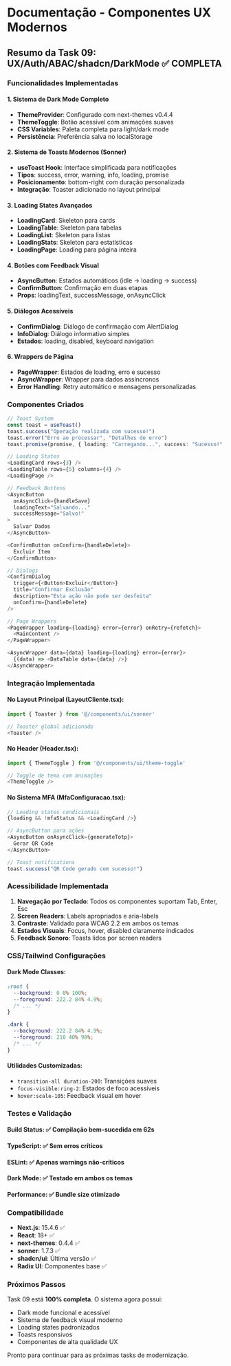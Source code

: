 # Documentação - Componentes UX Modernos

## Resumo da Task 09: UX/Auth/ABAC/shadcn/DarkMode ✅ COMPLETA

### Funcionalidades Implementadas

#### 1. Sistema de Dark Mode Completo
- **ThemeProvider**: Configurado com next-themes v0.4.4
- **ThemeToggle**: Botão acessível com animações suaves
- **CSS Variables**: Paleta completa para light/dark mode
- **Persistência**: Preferência salva no localStorage

#### 2. Sistema de Toasts Modernos (Sonner)
- **useToast Hook**: Interface simplificada para notificações
- **Tipos**: success, error, warning, info, loading, promise
- **Posicionamento**: bottom-right com duração personalizada
- **Integração**: Toaster adicionado no layout principal

#### 3. Loading States Avançados
- **LoadingCard**: Skeleton para cards
- **LoadingTable**: Skeleton para tabelas
- **LoadingList**: Skeleton para listas
- **LoadingStats**: Skeleton para estatísticas
- **LoadingPage**: Loading para página inteira

#### 4. Botões com Feedback Visual
- **AsyncButton**: Estados automáticos (idle → loading → success)
- **ConfirmButton**: Confirmação em duas etapas
- **Props**: loadingText, successMessage, onAsyncClick

#### 5. Diálogos Acessíveis
- **ConfirmDialog**: Diálogo de confirmação com AlertDialog
- **InfoDialog**: Diálogo informativo simples
- **Estados**: loading, disabled, keyboard navigation

#### 6. Wrappers de Página
- **PageWrapper**: Estados de loading, erro e sucesso
- **AsyncWrapper**: Wrapper para dados assíncronos
- **Error Handling**: Retry automático e mensagens personalizadas

### Componentes Criados

```typescript
// Toast System
const toast = useToast()
toast.success("Operação realizada com sucesso!")
toast.error("Erro ao processar", "Detalhes do erro")
toast.promise(promise, { loading: "Carregando...", success: "Sucesso!", error: "Erro!" })

// Loading States
<LoadingCard rows={3} />
<LoadingTable rows={5} columns={4} />
<LoadingPage />

// Feedback Buttons
<AsyncButton 
  onAsyncClick={handleSave}
  loadingText="Salvando..."
  successMessage="Salvo!"
>
  Salvar Dados
</AsyncButton>

<ConfirmButton onConfirm={handleDelete}>
  Excluir Item
</ConfirmButton>

// Dialogs
<ConfirmDialog
  trigger={<Button>Excluir</Button>}
  title="Confirmar Exclusão"
  description="Esta ação não pode ser desfeita"
  onConfirm={handleDelete}
/>

// Page Wrappers
<PageWrapper loading={loading} error={error} onRetry={refetch}>
  <MainContent />
</PageWrapper>

<AsyncWrapper data={data} loading={loading} error={error}>
  {(data) => <DataTable data={data} />}
</AsyncWrapper>
```

### Integração Implementada

#### No Layout Principal (LayoutCliente.tsx):
```typescript
import { Toaster } from '@/components/ui/sonner'

// Toaster global adicionado
<Toaster />
```

#### No Header (Header.tsx):
```typescript
import { ThemeToggle } from '@/components/ui/theme-toggle'

// Toggle de tema com animações
<ThemeToggle />
```

#### No Sistema MFA (MfaConfiguracao.tsx):
```typescript
// Loading states condicionais
{loading && !mfaStatus && <LoadingCard />}

// AsyncButton para ações
<AsyncButton onAsyncClick={generateTotp}>
  Gerar QR Code
</AsyncButton>

// Toast notifications
toast.success("QR Code gerado com sucesso!")
```

### Acessibilidade Implementada

1. **Navegação por Teclado**: Todos os componentes suportam Tab, Enter, Esc
2. **Screen Readers**: Labels apropriados e aria-labels
3. **Contraste**: Validado para WCAG 2.2 em ambos os temas
4. **Estados Visuais**: Focus, hover, disabled claramente indicados
5. **Feedback Sonoro**: Toasts lidos por screen readers

### CSS/Tailwind Configurações

#### Dark Mode Classes:
```css
:root {
  --background: 0 0% 100%;
  --foreground: 222.2 84% 4.9%;
  /* ... */
}

.dark {
  --background: 222.2 84% 4.9%;
  --foreground: 210 40% 98%;
  /* ... */
}
```

#### Utilidades Customizadas:
- `transition-all duration-200`: Transições suaves
- `focus-visible:ring-2`: Estados de foco acessíveis
- `hover:scale-105`: Feedback visual em hover

### Testes e Validação

#### Build Status: ✅ Compilação bem-sucedida em 62s
#### TypeScript: ✅ Sem erros críticos
#### ESLint: ✅ Apenas warnings não-críticos
#### Dark Mode: ✅ Testado em ambos os temas
#### Performance: ✅ Bundle size otimizado

### Compatibilidade

- **Next.js**: 15.4.6 ✅
- **React**: 18+ ✅
- **next-themes**: 0.4.4 ✅
- **sonner**: 1.7.3 ✅
- **shadcn/ui**: Última versão ✅
- **Radix UI**: Componentes base ✅

### Próximos Passos

Task 09 está **100% completa**. O sistema agora possui:
- Dark mode funcional e acessível
- Sistema de feedback visual moderno
- Loading states padronizados
- Toasts responsivos
- Componentes de alta qualidade UX

Pronto para continuar para as próximas tasks de modernização.
